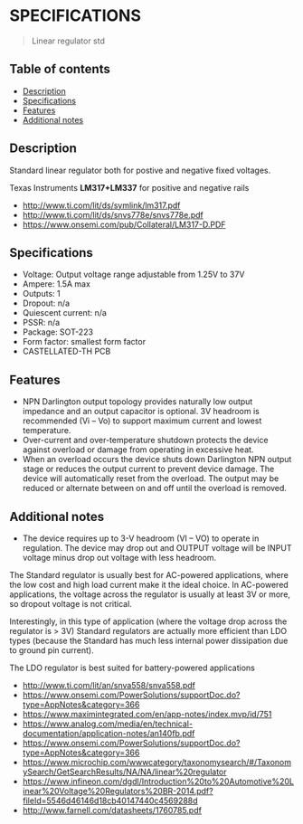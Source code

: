 # SPECIFICATIONS
> Linear regulator std

## Table of contents
* [Description](#description)
* [Specifications](#specifications)
* [Features](#features)
* [Additional notes](#additional-notes)

## Description
Standard linear regulator both for postive and negative fixed voltages.

Texas Instruments **LM317+LM337** for positive and negative rails

* http://www.ti.com/lit/ds/symlink/lm317.pdf
* http://www.ti.com/lit/ds/snvs778e/snvs778e.pdf
* https://www.onsemi.com/pub/Collateral/LM317-D.PDF

## Specifications
* Voltage: Output voltage range adjustable from 1.25V to 37V
* Ampere: 1.5A max
* Outputs: 1
* Dropout: n/a
* Quiescent current: n/a
* PSSR: n/a
* Package: SOT-223
* Form factor: smallest form factor
* CASTELLATED-TH PCB

## Features
* NPN Darlington output topology provides naturally low output impedance and an output capacitor is optional. 3V
headroom is recommended (Vi – Vo) to support maximum current and lowest temperature.
* Over-current and over-temperature shutdown protects the device against overload or damage from operating in excessive heat.
* When an overload occurs the device shuts down Darlington NPN output stage or reduces the output current to
prevent device damage. The device will automatically reset from the overload. The output may be reduced or
alternate between on and off until the overload is removed.

## Additional notes
* The device requires up to 3-V headroom (VI – VO) to operate in regulation. The device may drop out and
OUTPUT voltage will be INPUT voltage minus drop out voltage with less headroom.

The Standard regulator is usually best for AC-powered applications, where the low cost and high load current make it the ideal choice. 
In AC-powered applications, the voltage across the regulator is usually at least 3V or more, so dropout voltage is not critical.

Interestingly, in this type of application (where the voltage drop across the regulator is > 3V) Standard regulators are actually more efficient than LDO types (because the Standard has much less internal power dissipation due to ground pin current).

The LDO regulator is best suited for battery-powered applications

* http://www.ti.com/lit/an/snva558/snva558.pdf
* https://www.onsemi.com/PowerSolutions/supportDoc.do?type=AppNotes&category=366
* https://www.maximintegrated.com/en/app-notes/index.mvp/id/751
* https://www.analog.com/media/en/technical-documentation/application-notes/an140fb.pdf
* https://www.onsemi.com/PowerSolutions/supportDoc.do?type=AppNotes&category=366
* https://www.microchip.com/wwwcategory/taxonomysearch/#/TaxonomySearch/GetSearchResults/NA/NA/linear%20regulator
* https://www.infineon.com/dgdl/Introduction%20to%20Automotive%20Linear%20Voltage%20Regulators%20BR-2014.pdf?fileId=5546d46146d18cb40147440c4569288d
* http://www.farnell.com/datasheets/1760785.pdf
